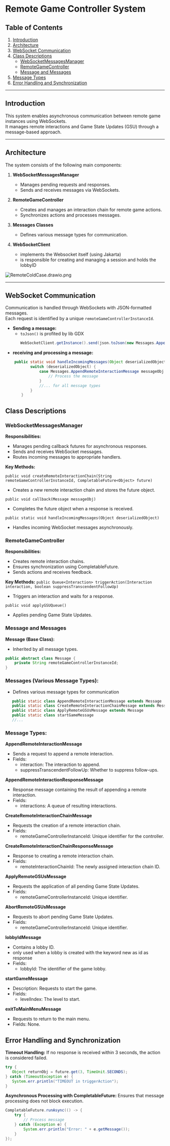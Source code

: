 # Remote Game Controller System

## Table of Contents

1. [Introduction](#introduction)
2. [Architecture](#architecture)
3. [WebSocket Communication](#websocket-communication)
4. [Class Descriptions](#class-descriptions)
    - [WebSocketMessagesManager](#websocketmessagesmanager)
    - [RemoteGameController](#remotegamecontroller)
    - [Message and Messages](#message-and-messages)
5. [Message Types](#message-types)
6. [Error Handling and Synchronization](#error-handling-and-synchronization)

---

## Introduction

This system enables asynchronous communication between remote game instances using WebSockets.  
It manages remote interactions and Game State Updates (GSU) through a message-based approach.

---

## Architecture

The system consists of the following main components:

1. **WebSocketMessagesManager**
    - Manages pending requests and responses.
    - Sends and receives messages via WebSockets.

2. **RemoteGameController**
    - Creates and manages an interaction chain for remote game actions.
    - Synchronizes actions and processes messages.

3. **Messages Classes**
    - Defines various message types for communication.

4. **WebSocketClient**
    - implements the Websocket itself  (using Jakarta)
    - is responsible for creating and managing a session and holds the lobbyID

![RemoteColdCase.drawio.png](RemoteColdCase.drawio.png)



---

## WebSocket Communication

Communication is handled through WebSockets with JSON-formatted messages.  
Each request is identified by a unique `remoteGameControllerInstanceId`.

- **Sending a message:**
  - `toJson()` is profited by lib GDX
      ```java
      WebSocketClient.getInstance().send(json.toJson(new Messages.AppendRemoteInteractionMessage(...)));
      ```
- **receiving and processing a message:**
```java
    public static void handleIncomingMessages(Object deserializedObject) {
           switch (deserializedObject) {
               case Messages.AppendRemoteInteractionMessage messageObj -> {
                   // Process the message
               }
               //... for all message types 
           }
       }
 ```

## Class Descriptions

### WebSocketMessagesManager
**Responsibilities:**

- Manages pending callback futures for asynchronous responses.
- Sends and receives WebSocket messages.
- Routes incoming messages to appropriate handlers.

**Key Methods:**

`public void createRemoteInteractionChain(String remoteGameControllerInstanceId, CompletableFuture<Object> future)`
   - Creates a new remote interaction chain and stores the future object.

`public void callback(Message messageObj)`
   - Completes the future object when a response is received.

`public static void handleIncomingMessages(Object deserializedObject)`
   - Handles incoming WebSocket messages asynchronously.

### RemoteGameController 
**Responsibilities:**

- Creates remote interaction chains.
- Ensures synchronization using CompletableFuture.
- Sends actions and receives feedback.

**Key Methods:**
`public Queue<Interaction> triggerAction(Interaction interaction, boolean suppressTranscendentFollowUp)`
   - Triggers an interaction and waits for a response.

`public void applyGSUQueue()`
   - Applies pending Game State Updates.

### Message and Messages
**Message (Base Class):**
- Inherited by all message types.
```java
public abstract class Message {
    private String remoteGameControllerInstanceId;
}
```
### Messages (Various Message Types):
- Defines various message types for communication
```java
   public static class AppendRemoteInteractionMessage extends Message
   public static class CreateRemoteInteractionChainMessage extends Message
   public static class ApplyRemoteGSUsMessage extends Message
   public static class startGameMessage
   //...
```

### Message Types:

**AppendRemoteInteractionMessage**
   - Sends a request to append a remote interaction.
   - Fields:
     - interaction: The interaction to append.
     - suppressTranscendentFollowUp: Whether to suppress follow-ups.

**AppendRemoteInteractionResponseMessage**
   - Response message containing the result of appending a remote interaction.
   - Fields:
     - interactions: A queue of resulting interactions.

**CreateRemoteInteractionChainMessage**
   - Requests the creation of a remote interaction chain.
   - Fields:
     - remoteGameControllerInstanceId: Unique identifier for the controller.

**CreateRemoteInteractionChainResponseMessage**
   - Response to creating a remote interaction chain.
   - Fields:
     - remoteInteractionChainId: The newly assigned interaction chain ID.

**ApplyRemoteGSUsMessage**
   - Requests the application of all pending Game State Updates.
   - Fields:
     - remoteGameControllerInstanceId: Unique identifier.

**AbortRemoteGSUsMessage**
   - Requests to abort pending Game State Updates.
   - Fields:
     - remoteGameControllerInstanceId: Unique identifier.

**lobbyIdMessage**
   - Contains a lobby ID.
   - only used when a lobby is created with the keyword new as id as response
   - Fields:
     - lobbyId: The identifier of the game lobby.
     
**startGameMessage**
   - Description: Requests to start the game.
   - Fields:
     - levelIndex: The level to start.

**exitToMainMenuMessage**
   - Requests to return to the main menu.
   - Fields: None.

## Error Handling and Synchronization

**Timeout Handling:**
If no response is received within 3 seconds, the action is considered failed.
```java
try {
   Object returnObj = future.get(3, TimeUnit.SECONDS);
} catch (TimeoutException e) {
   System.err.println("TIMEOUT in triggerAction");
}
```


**Asynchronous Processing with CompletableFuture:**
Ensures that message processing does not block execution.
```java
CompletableFuture.runAsync(() -> {
    try {
        // Process message
    } catch (Exception e) {
        System.err.println("Error: " + e.getMessage());
    }
});
```

